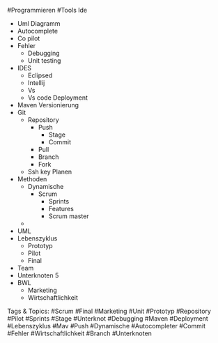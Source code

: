  #Programmieren #Tools Ide
  - Uml Diagramm 
  - Autocomplete 
  - Co pilot
  - Fehler
    - Debugging 
    - Unit testing 
  - IDES
    - Eclipsed 
    - Intellij
    - Vs
    - Vs code
 Deployment 
  - Maven
 Versionierung
  - Git
    - Repository
      - Push
        - Stage
        - Commit
      - Pull
      - Branch
      - Fork
    - Ssh key
 Planen
  - Methoden
    - Dynamische 
      - Scrum
        - Sprints
        - Features 
        - Scrum master
    - 
  - UML
  - Lebenszyklus 
    - Prototyp 
    - Pilot
    - Final
  - Team
  - Unterknoten 5
  - BWL
    - Marketing 
    - Wirtschaftlichkeit

   Tags & Topics:
   #Scrum
   #Final
   #Marketing
   #Unit
   #Prototyp
   #Repository
   #Pilot
   #Sprints
   #Stage
   #Unterknot
   #Debugging
   #Maven
   #Deployment
   #Lebenszyklus
   #Mav
   #Push
   #Dynamische
   #Autocompleter
   #Commit
   #Fehler
   #Wirtschaftlichkeit
   #Branch
   #Unterknoten